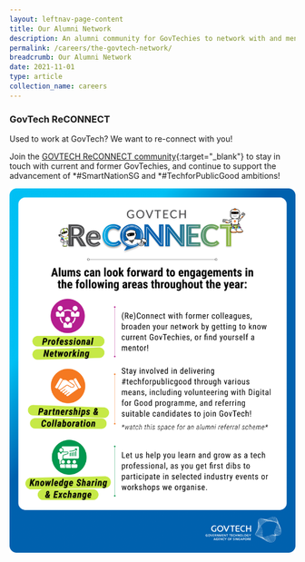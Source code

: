 ```yaml
---
layout: leftnav-page-content
title: Our Alumni Network
description: An alumni community for GovTechies to network with and mentor former and current employees. 
permalink: /careers/the-govtech-network/
breadcrumb: Our Alumni Network
date: 2021-11-01
type: article
collection_name: careers
---
```


### **GovTech ReCONNECT**

Used to work at GovTech? We want to re-connect with you!

Join the [GOVTECH ReCONNECT community](https://www.go.gov.sg/govtechalumni){:target="_blank"} to stay in touch with current and former GovTechies, and continue to support the advancement of *#SmartNationSG and *#TechforPublicGood ambitions!

![GOVTECH ReCONNECT](/images/careers/Alumni_GovTech_Reconnect.png)

